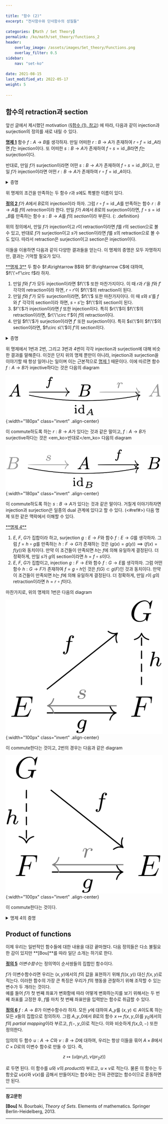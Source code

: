 ```yaml
---

title: "함수 (2)"
excerpt: "전사함수와 단사함수의 성질들"

categories: [Math / Set Theory]
permalink: /ko/math/set_theory/functions_2
header:
    overlay_image: /assets/images/Set_theory/Functions.png
    overlay_filter: 0.5
sidebar: 
    nav: "set-ko"

date: 2021-08-15
last_modified_at: 2022-05-17
weight: 5

---
```


## 함수의 retraction과 section

앞선 글에서 제시했던 motivation ([§함수 (1), 참고](/ko/math/set_theory/functions_1#rmk1)) 에 따라, 다음과 같이 injection과 surjection의 정의를 새로 내릴 수 있다.

<div class="proposition" markdown="1">

<ins id="pp1">**명제 1**</ins> 함수 $f:A\rightarrow B$를 생각하자. 만일 어떠한 $r:B\rightarrow A$가 존재하여 $r\circ f=\operatorname{id}\_A$라면 $f$는 injection이다. 또 어떠한 $s:B\rightarrow A$가 존재하여 $f\circ s=\operatorname{id}\_B$라면 $f$는 surjection이다.  

반대로, 만일 $f$가 surjection이라면 어떤 $s:B\rightarrow A$가 존재하여 $f\circ s=\operatorname{id}\_B$이고, 만일 $f$가 injection이라면 어떤 $r:B\rightarrow A$가 존재하여 $r\circ f=\operatorname{id}\_A$이다.

</div>
<details class="proof" markdown="1">
<summary>증명</summary>
두 번째 부분은 이미 이전 글에서 보였다. 따라서 처음 부분만 보이면 된다. 우선 $r\circ f=\operatorname{id}\_A$라 하자. 만일 $f(x)=f(y)$라면 

$$x=\operatorname{id}_{A}(x)=(r\circ f)(x)=r\circ(f(x))=r\circ(f(y))=(r\circ f)(y)=\operatorname{id}_{A}(y)=y$$ 

이므로 $f$는 injection이다. 이와 비슷하게, 만일 $f\circ s=\operatorname{id}\_{B}$라면 임의의 $y\in B$에 대하여

$$y=\operatorname{id}_{B}(y)=(f\circ s)(y)=f(s(y))$$ 

이므로 $y\in f(A)$이고, 따라서 $f$는 surjection이다.
</details>

위 명제의 조건을 만족하는 두 함수 $r$과 $s$에도 특별한 이름이 있다.

<ins id="df2">**정의 2**</ins> $f$가 $A$에서 $B$로의 injection이라 하자. 그럼 $r\circ f=\operatorname{id}\_A$를 만족하는 함수 $r:B\rightarrow A$를 $f$의 *retraction*이라 한다. 만일 $f$가 $A$에서 $B$로의 surjection이라면, $f\circ s=\operatorname{id}\_B$를 만족하는 함수 $s:B\rightarrow A$를 $f$의 *section*이라 부른다.
{: .definition}

위의 정의에서, 만일 $f$가 injection이고 $r$이 retraction이라면 $f$를 $r$의 section으로 볼 수 있고, 반대로 $f$가 surjection이고 $s$가 section이라면 $f$를 $s$의 retraction으로 볼 수도 있다. 따라서 retraction은 surjection이고 section은 injection이다.

이들을 이용하면 다음과 같이 다양한 결과들을 얻는다. 이 명제의 증명은 모두 자명하지만, 결과는 기억할 필요가 있다.

<div class="proposition" markdown="1">
<ins id="pp3">**명제 3**</ins> 두 함수 $f:A\rightarrow B$와 $f':B\rightarrow C$에 대하여, $f\'\'=f'\circ f$라 하자.

1. 만일 $f$와 $f'$가 모두 injection이라면 $f\'\'$ 또한 마찬가지이다. 이 때 $r$과 $r'$을 $f$와 $f'$ 각각의 retraction이라 하면, $r\circ r'$이 $f\'\'$의 retraction이 된다.
2. 만일 $f$와 $f'$가 모두 surjection이라면, $f\'\'$ 또한 마찬가지이다. 이 때 $s$와 $s'$를 $f$와 $f'$ 각각의 section이라 하면, $s\circ s'$는 $f\'\'$의 section이 된다.
3. $f'\'$가 injection이라면 $f$ 또한 injection이다. 특히 $r\'\'$이 $f\'\'$의 retraction이라면, $r\'\'\circ f'$이 $f$의 retraction이다.
4. 만일 $f\'\'$가 surjection이라면 $f'$ 또한 surjection이다. 특히 $s\'\'$이 $f\'\'$의 section이라면, $f\circ s\'\'$이 $f'$의 section이다.
</div>

<details class="proof" markdown="1">
<summary>증명</summary>


1. 우선 $f\'\'(a\_1)=f\'\'(a\_2)$라 하자. 그럼 $f\'(f(a\_1))=f\'(f(a\_2))$이므로, $f'$의 injectivity와 $f$의 injectivity를 순서대로 써 주면 $a_1=a_2$를 얻는다. 즉 $f\'\'$은 injective이다.  
    이제 $r$, $r'$을 각각 $f$, $f'$의 retraction이라 하자. 즉 $r\circ f=\operatorname{id}\_A$이고 $r'\circ f'=\operatorname{id}\_B$이다. 그럼 임의의 $a\in A$에 대하여, 

      $$((r\circ r')\circ(f'\circ f))(a)=(r\circ\operatorname{id}_{B}\circ f)(a)=(r\circ f)(a)=\operatorname{id}_{A}(a)=a$$  
    
    이므로 $r\circ r'$는 $f\'\'$의 retraction이다.

2. $c\in C$라 하자. 그럼 $f'$의 surjectivity에 의하여 $f'(b)=c$이도록 하는 $b\in B$가 존재한다. 이제 다시 $f$의 surjectivity에 의하여 $f(a)=b$이도록 하는 $a\in A$가 존재한다. 따라서 $f\'\'(a)=c$이고 $f\'\'$는 surjective이다. 이제 $s$와 $s'$를 $f$와 $f'$ 각각의 section이라 하면, 임의의 $c\in C$에 대하여

      $$((f'\circ f)\circ(s\circ s'))(c)=(f'\circ\operatorname{id}_{B}\circ s')(c)=(f'\circ s')(c)=\operatorname{id}_{C}(c)=c$$  
    
    이므로 $s\circ s'$는 $f\'\'$의 section이다.

3. 어떠한 $a_1$, $a_2\in A$에 대하여 $f(a_1)=f(a_2)$라 하자. 그럼 $f\'\'(a_1)=f'(f(a_1))=f'(f(a_2))=f\'\'(a_2)$이고, $f\'\'$가 injection이므로 $a\_1=a\_2$이다. 따라서 $f$도 injection이다. 이제 임의의 $a\in A$에 대하여,   

     $$((r''\circ f')\circ f)(a)=(r''\circ f'')(a)=\operatorname{id}_A(a)=a $$ 

    이므로 $r\'\'\circ f'$는 $f$의 retraction이다.

4. $f\'\'$가 surjection이므로, 어떠한 $c\in C$에 대하여 $f\'\'(a)=c$인 $a\in A$가 존재한다. 따라서 $f'(f(a))=c$이므로, $f(a)=b\in B$가 $f'(b)=c$를 만족한다. 또 임의의 $c\in C$에 대하여  

     $$(f'\circ(f\circ s''))(c)=(f''\circ s'')(c)=\operatorname{id}_C(c)=c.$$  

</details>

위 명제에서 1번과 2번, 그리고 3번과 4번이 각각 injection과 surjection에 대해 비슷한 결과를 말해준다. 이것은 단지 위의 명제 뿐만이 아니라, injection과 surjection을 이야기할 때 항상 일어나는 일이며 이는 근본적으로 [명제 1](#pp1) 때문이다. 이에 따르면 함수 $f:A\rightarrow B$가 injective하다는 것은 다음의 diagram 

![](/assets/images/Set_theory/Functions_2-1.png){:width="180px" class="invert" .align-center}

이 commute하도록 하는 $r:B\rightarrow A$가 있다는 것과 같은 말이고, $f:A\rightarrow B$가 surjective하다는 것은 <em_ko>반대로</em_ko> 다음의 diagram

![](/assets/images/Set_theory/Functions_2-2.png){:width="180px" class="invert" .align-center}

이 commute하도록 하는 $s:B\rightarrow A$가 있다는 것과 같은 말이다. 거칠게 이야기하자면 injection과 surjection은 일종의 dual 관계에 있다고 할 수 있다. (<#ref#>) 다음 명제 또한 같은 맥락에서 이해할 수 있다.

<div class="proposition" markdown="1">
<ins id="pp4">**명제 4**</ins>

1. $E$, $F$, $G$가 집합이라 하고, surjection $g:E\rightarrow F$와 함수 $f:E\rightarrow G$를 생각하자. 그럼 $f=h\circ g$를 만족하는 $h:F\rightarrow G$가 존재하는 것은 $(g(x)=g(y))\implies(f(x)=f(y))$와 동치이다. 만약 이 조건들이 만족되면 $h$는 $f$에 의해 유일하게 결정된다. 더 정확하게, 만일 $s$가 $g$의 section이라면 $h=f\circ s$이다. 
2. $E$, $F$, $G$가 집합이고, injection $g:F\rightarrow E$와 함수 $f:G\rightarrow E$를 생각하자. 그럼 어떤 함수 $h:G\rightarrow F$가 존재하여 $f=g\circ h$인 것은 $f(G)\subset g(F)$인 것과 동치이다. 만약 이 조건들이 만족되면 $h$는 $f$에 의해 유일하게 결정된다. 더 정확하게, 만일 $r$이 $g$의 retraction이라면 $h=r\circ f$이다.
</div>

마찬가지로, 위의 명제의 1번은 다음의 diagram

![surjection](/assets/images/Set_theory/Functions_2-3.png){:width="100px"  class="invert" .align-center}

이 commute한다는 것이고, 2번의 경우는 다음과 같은 diagram

![injection](/assets/images/Set_theory/Functions_2-4.png){:width="100px"  class="invert" .align-center}

이 commute한다는 것이다.

<details class="proof--alone" markdown="1">
<summary>명제 4의 증명</summary>

1. 우선 $f=h\circ g$라 하자. 만일 $g(x)=g(y)$라면  

    $$ f(x)=(h\circ g)(x)=h(g(x))=h(g(y))=(h\circ g)(y)=f(y)$$  

     이므로 $(g(x)=g(y))\implies(f(x)=f(y))$가 성립한다. 이제 우리는 이 명제의 반대방향을 보여서 이 두 조건들이 동치임을 보여야 하고, 또 이 동치인 두 조건이 만족되면 $h$가 $h=f\circ s$로 유일하게 결정됨을 보여야 한다.   
     우선 이 조건들이 만족되면 $h$는 유일할 수밖에 없다. $h$는 $F$에서의 각각의 원소 $y$들의 함숫값에 의해 결정되는데, $g$가 surjection이므로 우리는 항상 $y=g(x)$를 만족하는 $x$를 찾을 수 있다. 더 정확하게, $g$의 어떤 section $s$에 대하여 $s(y)=x$이다. 이제  

      $$h(y)=(f\circ s)(y)=f(x)$$  

    이다. 따라서 우리는 $h$가 유일함을 보이기 위해, section $s$의 선택에 관계없이 이 값이 동일하다는 것을 보여야 한다. 예컨대 어떤 section $s'$가 존재하여 $s'(y)=x'$라면 이 경우에도 $h(y)$의 값은 동일하다는 것을 보여야 한다. 그런데 이는   

    $$g(x)=g(s(y))=y=g(s'(y))=g(x')$$  

      이므로 동치인 조건 중 나중의 조건에 의하여 $f(x)=f(x')$이고, 따라서 $h(y)$의 값은 $s$의 선택에 관계없이 동일하다. 즉, $h$는 존재한다면 유일하다.
      
    이제 첫 번째 주장의 반대방향을 생각해보자. 즉 $(g(x)=g(y))\implies(f(x)=f(y))$를 가정하자. 우리는 $f=h\circ g$를 만족하는 $h$가 존재함을 보여야 한다. $s$를 $g$의 section이라 하고, 유일성 증명에서 힌트를 얻어 $h=f\circ s$로 정의하자. 그럼 임의의 $x\in E$에 대하여   

      $$(h\circ g)(x)=((f\circ s)\circ g)(x)=f(s(g(x)))$$  

      이 성립한다. 한편  

      $$g(s(g(x)))=\operatorname{id}_F(g(x))=g(x)$$  

      이므로, 주어진 조건에 의해 $f(s(g(x)))=f(x)$이다. 즉 $h(g(x))=f(x)$이므로 주어진 조건을 만족하는 $h$가 존재한다.

2. 우선 $f=g\circ h$라 하자. 그럼 임의의 $y\in f(G)$에 대하여 $y=f(x)$라 하면 $y=f(x)=g(h(x))\in g(F)$ 이므로 $f(G)\subset g(F)$임은 자명하다. 1의 증명과 마찬가지로, 먼저 $h$의 유일성을 보이자. $h$는 $f=g\circ h$를 만족하는 함수로 정의되므로, $h$가 임의의 $y\in G$에 대하여 유일한 함숫값을 가짐을 보이기 위해서는 다음의 식  

      $$h(y)=(\operatorname{id}_F\circ h)(y)=((r\circ g)\circ h)(y)=(r \circ f)(y)$$  

      의 우변이 retraction $r$의 선택에 관계없이 동일한 값을 가짐을 보이면 된다. 그런데 $r\circ g=r'\circ g=\operatorname{id}_F$이므로, 임의의 $g(x)\in g(F)$에 대하여 $r(g(x))=x=r'(g(x))$이다. 즉, $r\|\_{g(F)}=r'\|\_{g(F)}$이다. 이제 동치인 조건 중 나중의 조건에 의하여 $r$과 $r'$은 $f(y)\in f(G)\subset g(F)$ 위에서 같은 값을 가져야 한다. 따라서 $h$는 존재한다면 유일하다.  

      이제 반대방향을 보여야 한다. 유일성 증명에서 힌트를 얻어 $h=r\circ f$로 정의하자. 만일 $f(G)\subset g(F)$라면, 임의의 $x\in G$에 대하여   

      $$(g\circ h)(x)=(g\circ(r\circ f))(x)=(g\circ r)(f(x))$$  

      이 성립한다. 그런데 $f(x)\in f(G)\subset g(F)$이므로, $f(x)=g(y)$라 하면   

      $$(g\circ r)(f(x))=(g\circ r)(g(y))=(g\circ(r\circ g))(y)=(g\circ\operatorname{id}_F)(y)=g(y)=f(x)$$  

      이므로 $(g\circ h)(x)=f(x)$가 모든 $x\in G$에 대해 성립한다. 즉 주어진 조건을 만족하는 $h$가 존재한다.
</details>

## Product of functions

이제 우리는 일반적인 함수들에 대한 내용을 대강 끝마쳤다. 다음 정의들은 다소 불필요한 감이 있지만 **[Bou]**를 따라 일단 소개는 하기로 한다.

<div class="definition" markdown="1">

<ins id="df5">**정의 5**</ins> *이변수함수*는 정의역이 순서쌍들의 집합인 함수이다.

</div>

$f$가 이변수함수라면 우리는 $(x,y)$에서의 $f$의 값을 표현하기 위해 $f((x,y))$ 대신 $f(x,y)$로 적는다. 이러한 함수의 가장 큰 특징은 우리가 $f$의 행동을 관찰하기 위해 조작할 수 있는 변수가 두 개라는 것이다.  
예를 들어 $f$가 첫 번째 좌표가 변화함에 따라 어떻게 변화하는지를 보기 위해서는 두 번째 좌표를 고정한 후, $f$를 마치 첫 번째 좌표만을 입력받는 함수로 취급할 수 있다.

<div class="definition" markdown="1">

<ins id="df6">**정의 6**</ins> $f:A\rightarrow B$가 이변수함수라 하자. 모든 $y$에 대하여 $A\_y$를 $(x,y)\in A$이도록 하는 모든 $x$들의 집합으로 정의하자. 그럼 $A\_{y\_0}$에서 $B$로의 함수 $x\mapsto f(x,y\_0)$를 $y_0$에서의 $f$의 *partial mapping*이라 부르고, $f(-,y\_0)$로 적는다. 이와 비슷하게 $f(x\_0,-)$ 또한 정의한다.

</div>

임의의 두 함수 $u:A\rightarrow C$와 $v:B\rightarrow D$에 대하여, 우리는 항상 이들을 묶어 $A\times B$에서 $C\times D$로의 이변수 함수로 만들 수 있다. 즉, 

$$z\mapsto (u(\operatorname{pr}_1 z),v(\operatorname{pr}_2z))$$

로 두면 된다. 이 함수를 $u$와 $v$의 *product*라 부르고, $u\times v$로 적는다. 물론 이 함수는 두 함숫값 $u(x)$와 $v(x)$를 곱해서 만들어지는 함수와는 전혀 관련없는 함수이므로 혼동하면 안 된다. 


---
**참고문헌**

**[Bou]** N. Bourbaki, <i>Theory of Sets</i>. Elements of mathematics. Springer Berlin-Heidelberg, 2013.

---

